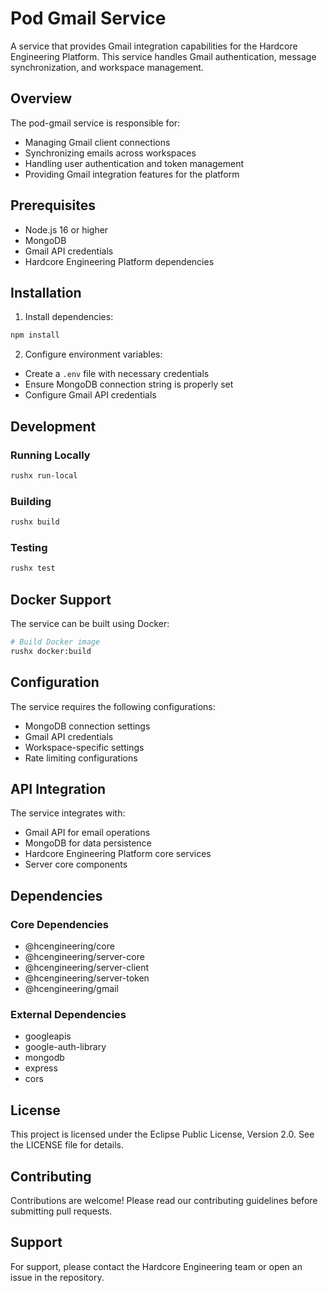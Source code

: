 # Pod Gmail Service

A service that provides Gmail integration capabilities for the Hardcore Engineering Platform. This service handles Gmail authentication, message synchronization, and workspace management.

## Overview

The pod-gmail service is responsible for:
- Managing Gmail client connections
- Synchronizing emails across workspaces
- Handling user authentication and token management
- Providing Gmail integration features for the platform

## Prerequisites

- Node.js 16 or higher
- MongoDB
- Gmail API credentials
- Hardcore Engineering Platform dependencies

## Installation

1. Install dependencies:
```bash
npm install
```

2. Configure environment variables:
- Create a `.env` file with necessary credentials
- Ensure MongoDB connection string is properly set
- Configure Gmail API credentials

## Development

### Running Locally

```bash
rushx run-local
```

### Building

```bash
rushx build
```

### Testing

```bash
rushx test
```

## Docker Support

The service can be built using Docker:

```bash
# Build Docker image
rushx docker:build
```

## Configuration

The service requires the following configurations:
- MongoDB connection settings
- Gmail API credentials
- Workspace-specific settings
- Rate limiting configurations

## API Integration

The service integrates with:
- Gmail API for email operations
- MongoDB for data persistence
- Hardcore Engineering Platform core services
- Server core components

## Dependencies

### Core Dependencies
- @hcengineering/core
- @hcengineering/server-core
- @hcengineering/server-client
- @hcengineering/server-token
- @hcengineering/gmail

### External Dependencies
- googleapis
- google-auth-library
- mongodb
- express
- cors

## License

This project is licensed under the Eclipse Public License, Version 2.0. See the LICENSE file for details.

## Contributing

Contributions are welcome! Please read our contributing guidelines before submitting pull requests.

## Support

For support, please contact the Hardcore Engineering team or open an issue in the repository. 
